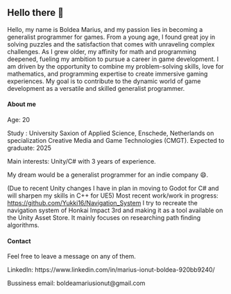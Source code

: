 <H2>Hello there 👋</H2>

Hello, my name is Boldea Marius, and my passion lies in becoming a generalist programmer for games. From a young age, I found great joy in solving puzzles and the satisfaction that comes with unraveling complex challenges. As I grew older, my affinity for math and programming deepened, fueling my ambition to pursue a career in game development. I am driven by the opportunity to combine my problem-solving skills, love for mathematics, and programming expertise to create immersive gaming experiences. My goal is to contribute to the dynamic world of game development as a versatile and skilled generalist programmer.
<H4>About me</H4>
Age: 20 </p>
Study : University Saxion of Applied Science, Enschede, Netherlands on specialization Creative Media and Game Technologies (CMGT). Expected to graduate: 2025  </p>

Main interests: Unity/C# with 3 years of experience. </p>
My dream would be a generalist programmer for an indie company 😄.

(Due to recent Unity changes I have in plan in moving to Godot for C# and will sharpen my skills in C++ for UE5)
Most recent work/work in progress: https://github.com/Yukki16/Navigation_System
I try to recreate the navigation system of Honkai Impact 3rd and making it as a tool available on the Unity Asset Store. It mainly focuses on researching path finding algorithms.

<H4>Contact</H4>
Feel free to leave a message on any of them.</p>
LinkedIn: https://www.linkedin.com/in/marius-ionut-boldea-920bb9240/</p>
Bussiness email: boldeamariusionut@gmail.com

<!---
Yukki16/Yukki16 is a ✨ special ✨ repository because its `README.md` (this file) appears on your GitHub profile.
You can click the Preview link to take a look at your changes.
--->
